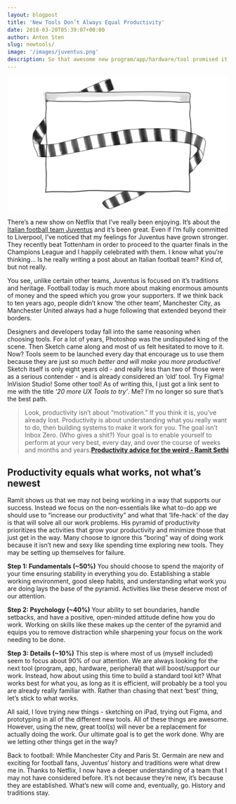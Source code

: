 ```yaml
---
layout: blogpost
title: 'New Tools Don’t Always Equal Productivity'
date: 2018-03-20T05:39:07+00:00
author: Anton Sten
slug: newtools/
image: '/images/juventus.png'
description: So that awesome new program/app/hardware/tool promised it would make you more productive! Believe it? You might want to rethink that.
---
```


![Juventus and new tools](/images/juventus.png)

There’s a new show on Netflix that I’ve really been enjoying. It’s about the [Italian football team Juventus](https://www.netflix.com/title/80211576) and it’s been great. Even if I’m fully committed to Liverpool, I’ve noticed that my feelings for Juventus have grown stronger. They recently beat Tottenham in order to proceed to the quarter finals in the Champions League and I happily celebrated with them. I know what you’re thinking… Is he really writing a post about an Italian football team? Kind of, but not really.

You see, unlike certain other teams, Juventus is focused on it’s traditions and heritage. Football today is much more about making enormous amounts of money and the speed which you grow your supporters. If we think back to ten years ago, people didn’t know ‘the other team’, Manchester City, as Manchester United always had a huge following that extended beyond their borders.

Designers and developers today fall into the same reasoning when choosing tools. For a lot of years, Photoshop was the undisputed king of the scene. Then Sketch came along and most of us felt hesitated to move to it. Now? Tools seem to be launched every day that encourage us to use them because they are just _so much better and will make you more productive!_ Sketch itself is only eight years old - and really less than two of those were as a serious contender - and is already considered an ‘old’ tool. Try Figma! InVision Studio! Some other tool! As of writing this, I just got a link sent to me with the title _‘20 more UX Tools to try’_. Me? I’m no longer so sure that’s the best path.

>Look, productivity isn’t about “motivation.” If you think it is, you’ve already lost. Productivity is about understanding what you really want to do, then building systems to make it work for you. The goal isn’t Inbox Zero. (Who gives a shit?) Your goal is to enable yourself to perform at your very best, every day, and over the course of weeks and months and years.**[Productivity advice for the weird - Ramit Sethi](https://www.iwillteachyoutoberich.com/blog/productivity-advice-for-the-weird/)**

## Productivity equals what works, not what’s newest

Ramit shows us that we may not being working in a way that supports our success. Instead we focus on the non-essentials like what to-do app we should use to “increase our productivity” and what that ‘life-hack’ of the day is that will solve all our work problems. His pyramid of productivity prioritizes the activities that grow your productivity and minimize those that just get in the way. Many choose to ignore this “boring” way of doing work because it isn’t new and sexy like spending time exploring new tools. They may be setting up themselves for failure.

**Step 1: Fundamentals (~50%)**
You should choose to spend the majority of your time ensuring stability in everything you do. Establishing a stable working environment, good sleep habits, and understanding what work you are doing lays the base of the pyramid. Activities like these deserve most of our attention.

**Step 2: Psychology (~40%)**
Your ability to set boundaries, handle setbacks, and have a positive, open-minded attitude define how you do work. Working on skills like these makes up the center of the pyramid and equips you to remove distraction while sharpening your focus on the work needing to be done.

**Step 3: Details (~10%)**
This step is where most of us (myself included) seem to focus about 90% of our attention. We are always looking for the next tool (program, app, hardware, peripheral) that will boost/support our work. Instead, how about using this time to build a standard tool kit? What works best for what you, as long as it is efficient, will probably be a tool you are already really familiar with. Rather than chasing that next ‘best’ thing, let’s stick to what works.

All said, I love trying new things - sketching on iPad, trying out Figma, and prototyping in all of the different new tools. All of these things are awesome. However, using the new, great tool(s) will never be a replacement for actually doing the work. Our ultimate goal is to get the work done. Why are we letting other things get in the way?

Back to football: While Manchester City and Paris St. Germain are new and exciting for football fans, Juventus’ history and traditions were what drew me in. Thanks to Netflix, I now have a deeper understanding of a team that I may not have considered before. It’s not because they’re new, it’s because they are established. What’s new will come and, eventually, go. History and traditions stay.

